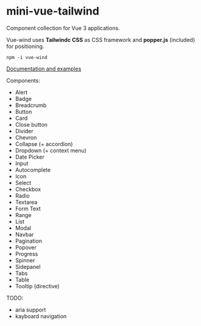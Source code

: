 # mini-vue-tailwind

Component collection for Vue 3 applications. 

Vue-wind uses **Tailwindc CSS** as CSS framework and **popper.js** (included) for positioning.

```
npm -i vue-wind
```

[Documentation and examples](https://keen-gates-f84e1c.netlify.app/)

Components:
* Alert
* Badge
* Breadcrumb
* Button
* Card
* Close button
* Divider
* Chevron
* Collapse (+ accordion)
* Dropdown (+ context menu)
* Date Picker
* Input
* Autocomplete
* Icon
* Select
* Checkbox
* Radio
* Textarea
* Form Text
* Range
* List
* Modal
* Navbar
* Pagination
* Popover
* Progress
* Spinner
* Sidepanel
* Tabs
* Table
* Tooltip (directive)

TODO:
* aria support
* kayboard navigation

